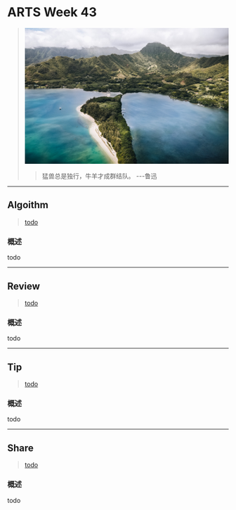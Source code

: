 # ARTS Week 43

> ![](https://github.com/Carmenliukang/ARTS/blob/master/image/43/peter-thomas-j2bxM61qXQ4-unsplash.jpg)
>> 猛兽总是独行，牛羊才成群结队。 ---鲁迅

***

## Algoithm

> [todo](todo)

### 概述

todo

***

## Review

> [todo](todo)

### 概述

todo

***

## Tip

> [todo](todo)

### 概述

todo

***

## Share

> [todo](todo)

### 概述

todo

